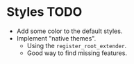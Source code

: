 # Styles TODO

* Add some color to the default styles.
* Implement "native themes".
    - Using the `register_root_extender`.
    - Good way to find missing features.